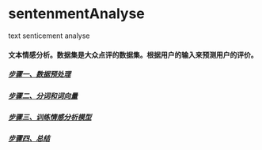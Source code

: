 # sentenmentAnalyse
text senticement analyse
#### 文本情感分析。数据集是大众点评的数据集。根据用户的输入来预测用户的评价。
##### [步骤一、数据预处理](https://github.com/Oscarjia/sentenmentAnalyse/blob/master/1datasetprocess.md)
##### [步骤二、分词和词向量](https://github.com/Oscarjia/sentenmentAnalyse/blob/master/2creadwordmodel.md)
##### [步骤三、训练情感分析模型](https://github.com/Oscarjia/sentenmentAnalyse/edit/master/3create_senti_model.md)
##### [步骤四、总结](https://github.com/Oscarjia/sentenmentAnalyse/blob/master/summary.md)
